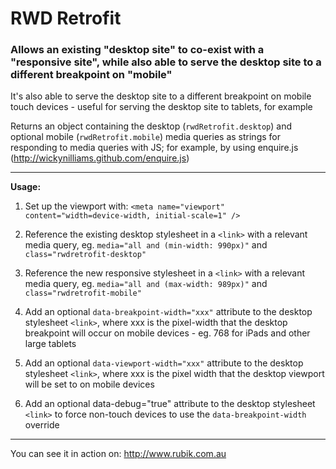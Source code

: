 RWD Retrofit
============

### Allows an existing "desktop site" to co-exist with a "responsive site", while also able to serve the desktop site to a different breakpoint on "mobile"

It's also able to serve the desktop site to a different breakpoint on mobile touch devices - useful for serving the desktop site to tablets, for example

Returns an object containing the desktop (`rwdRetrofit.desktop`) and optional mobile (`rwdRetrofit.mobile`) media queries as strings for responding to media queries with JS; for example, by using enquire.js (http://wickynilliams.github.com/enquire.js)

---

**Usage:**

1. Set up the viewport with: `<meta name="viewport" content="width=device-width, initial-scale=1" />`

2. Reference the existing desktop stylesheet in a `<link>` with a relevant media query, eg. `media="all and (min-width: 990px)"` and `class="rwdretrofit-desktop"`

3. Reference the new responsive stylesheet in a `<link>` with a relevant media query, eg. `media="all and (max-width: 989px)"` and `class="rwdretrofit-mobile"`

4. Add an optional `data-breakpoint-width="xxx"` attribute to the desktop stylesheet `<link>`, where xxx is the pixel-width that the desktop breakpoint will occur on mobile devices - eg. 768 for iPads and other large tablets

5. Add an optional `data-viewport-width="xxx"` attribute to the desktop stylesheet `<link>`, where xxx is the pixel width that the desktop viewport will be set to on mobile devices

6. Add an optional data-debug="true" attribute to the desktop stylesheet `<link>` to force non-touch devices to use the `data-breakpoint-width` override

---

You can see it in action on: http://www.rubik.com.au